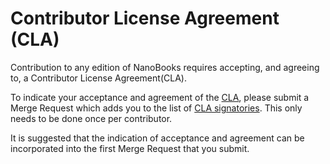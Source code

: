 # Contributor License Agreement (CLA)

Contribution to any edition of NanoBooks requires accepting, and agreeing to, a Contributor License Agreement(CLA).

To indicate your acceptance and agreement of the [CLA](docs/legal/individual_contributor_license_agreement.md), please submit a Merge Request which adds you to the list of [CLA signatories](docs/legal/individual_contributor_license_agreement_signatories.md). This only needs to be done once per contributor.

It is suggested that the indication of acceptance and agreement can be incorporated into the first Merge Request that you submit.
